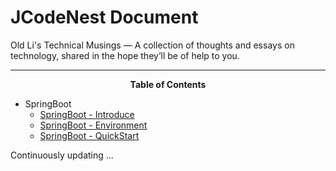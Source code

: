 # JCodeNest Document

Old Li's Technical Musings — A collection of thoughts and essays on technology, shared in the hope they’ll be of help to you.

---

<center><strong>Table of Contents</strong></center>

- SpringBoot
    - [SpringBoot - Introduce](SpringBoot/01-SpringBoot-Introduce.md)
    - [SpringBoot - Environment](SpringBoot/02-SpringBoot-Environment.md)
    - [SpringBoot - QuickStart](SpringBoot/03-SpringBoot-QuickStart.md)

Continuously updating ...